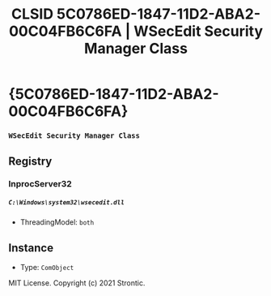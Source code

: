 ﻿---
title: "CLSID 5C0786ED-1847-11D2-ABA2-00C04FB6C6FA | WSecEdit Security Manager Class"
excerpt: What is COM-Object CLSID 5C0786ED-1847-11D2-ABA2-00C04FB6C6FA?
---

# {5C0786ED-1847-11D2-ABA2-00C04FB6C6FA}

### `WSecEdit Security Manager Class`

## Registry


### InprocServer32

##### `C:\Windows\system32\wsecedit.dll`
* ThreadingModel: `both`

## Instance

* Type: `ComObject`

MIT License. Copyright (c) 2021 Strontic.


